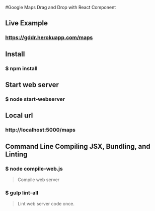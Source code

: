 #Google Maps Drag and Drop with React Component

## Live Example
### https://gddr.herokuapp.com/maps


## Install
### $ npm install


## Start web server
### $ node start-webserver


## Local url
### http://localhost:5000/maps



## Command Line Compiling JSX, Bundling, and Linting 

### $ node compile-web.js
>Compile web server

### $ gulp lint-all
>Lint web server code once.


